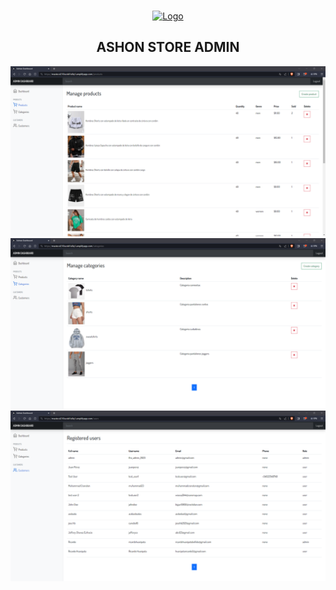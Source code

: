 <!-- PROJECT LOGO -->
<br />
<p align="center">
  <a href="https://github.com/ricardohuaripata/ASHON-Ecommerce-API">
    <img src="https://github.com/user-attachments/assets/48bed2a5-6471-489f-8f6e-2eaee23e6e58" alt="Logo" width="150" height="150">
  </a>
</p>

<h2 align="center">ASHON STORE ADMIN</h2>

![manage products](screenshots/manage-products.png)
![manage categories](screenshots/manage-categories.png)
![manage users](screenshots/users.png)
